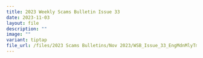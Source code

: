 ```yaml
---
title: 2023 Weekly Scams Bulletin Issue 33
date: 2023-11-03
layout: file
description: ""
image: ""
variant: tiptap
file_url: /files/2023 Scams Bulletins/Nov 2023/WSB_Issue_33_EngMdnMlyTml__3_Nov_.pdf
---
```

